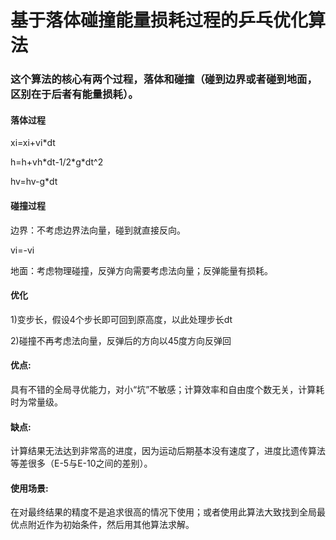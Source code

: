 <h1>基于落体碰撞能量损耗过程的乒乓优化算法</h1>
<h3>这个算法的核心有两个过程，落体和碰撞（碰到边界或者碰到地面，区别在于后者有能量损耗）。</h3>
<h4>落体过程</h4>
<p>xi=xi+vi*dt</p>
<p>h=h+vh*dt-1/2*g*dt^2</p>
<p>hv=hv-g*dt</p>
<h4>碰撞过程</h4>
<p>边界：不考虑边界法向量，碰到就直接反向。</p>
<p>vi=-vi</p>
<p>地面：考虑物理碰撞，反弹方向需要考虑法向量；反弹能量有损耗。</p>
<h4>优化</h4>
<p>1)变步长，假设4个步长即可回到原高度，以此处理步长dt</p>
<p>2)碰撞不再考虑法向量，反弹后的方向以45度方向反弹回</p>
<h4>优点:</h4>
<p>具有不错的全局寻优能力，对小“坑”不敏感；计算效率和自由度个数无关，计算耗时为常量级。</p>
<h4>缺点:</h4>
<p>计算结果无法达到非常高的进度，因为运动后期基本没有速度了，进度比遗传算法等差很多（E-5与E-10之间的差别）。</p>
<h4>使用场景:</h4>
<p>在对最终结果的精度不是追求很高的情况下使用；或者使用此算法大致找到全局最优点附近作为初始条件，然后用其他算法求解。</p>